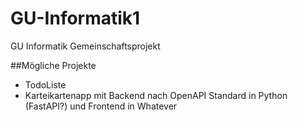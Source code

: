 # GU-Informatik1
GU Informatik Gemeinschaftsprojekt

##Mögliche Projekte
- TodoListe
- Karteikartenapp mit Backend nach OpenAPI Standard in Python (FastAPI?) und Frontend in Whatever 
